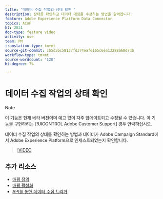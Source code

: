 ```yaml
---
title: '데이터 수집 작업의 상태 확인 '
description: 상태를 확인하고 데이터 매핑을 수정하는 방법을 알아봅니다.
feature: Adobe Experience Platform Data Connector
topics: ACoP
kt: 2831
doc-type: feature video
activity: use
team: PM
translation-type: tm+mt
source-git-commit: cb5d5bc58137fd374eafe165c6ea13288a60d7db
workflow-type: tm+mt
source-wordcount: '120'
ht-degree: 7%

---
```



# 데이터 수집 작업의 상태 확인

>[!NOTE]
>
>이 기능은 현재 베타 버전이며 예고 없이 자주 업데이트되고 수정될 수 있습니다.
>이 기능을 구현하려는 [!UICONTROL Adobe Customer Support] 경우 연락하십시오.

데이터 수집 작업의 상태를 확인하는 방법과 데이터가 Adobe Campaign Standard에서 Adobe Experience Platform으로 인제스트되었는지 확인합니다.

>[!VIDEO](https://video.tv.adobe.com/v/27268?quality=12)

## 추가 리소스

* [매핑 정의](https://docs.adobe.com/content/help/en/campaign-standard/using/administrating/mapping-campaign-and-aep-data/aep-mapping-definition.html)
* [매핑 활성화](https://docs.adobe.com/content/help/en/campaign-standard/using/administrating/mapping-campaign-and-aep-data/aep-mapping-activation.html)
* [API를 통한 데이터 수집 트리거](https://docs.adobe.com/content/help/en/campaign-standard/using/administrating/mapping-campaign-and-aep-data/aep-triggering-data-ingestion.html)
